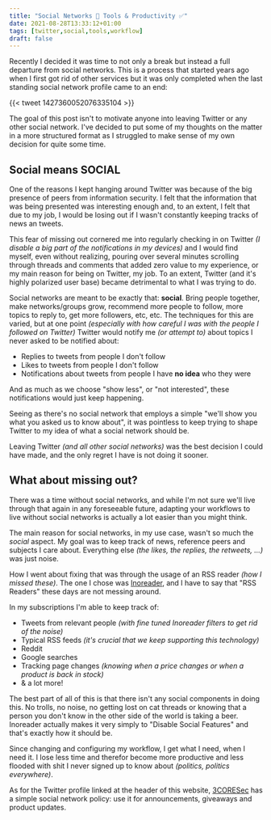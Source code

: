 ```yaml
---
title: "Social Networks 🚫 Tools & Productivity ✅"
date: 2021-08-28T13:33:12+01:00
tags: [twitter,social,tools,workflow]
draft: false
---
```


Recently I decided it was time to not only a break but instead a full departure from social networks. This is a process that started years ago when I first got rid of other services but it was only completed when the last standing social network profile came to an end:

{{< tweet 1427360052076335104 >}}

The goal of this post isn't to motivate anyone into leaving Twitter or any other social network. I've decided to put some of my thoughts on the matter in a more structured format as I struggled to make sense of my own decision for quite some time.

## Social means SOCIAL

One of the reasons I kept hanging around Twitter was because of the big presence of peers from information security. I felt that the information that was being presented was interesting enough and, to an extent, I felt that due to my job, I would be losing out if I wasn't constantly keeping tracks of news an tweets. 

This fear of missing out cornered me into regularly checking in on Twitter *(I disable a big part of the notifications in my devices)* and I would find myself, even without realizing, pouring over several minutes scrolling through threads and comments that added zero value to my experience, or my main reason for being on Twitter, my job. To an extent, Twitter (and it's highly polarized user base) became detrimental to what I was trying to do.


Social networks are meant to be exactly that: **social**. Bring people together, make networks/groups grow, recommend more people to follow, more topics to reply to, get more followers, etc, etc. The techniques for this are varied, but at one point *(especially with how careful I was with the people I followed on Twitter)* Twitter would notify me *(or attempt to)* about topics I never asked to be notified about:

- Replies to tweets from people I don't follow
- Likes to tweets from people I don't follow
- Notifications about tweets from people I have **no idea** who they were

And as much as we choose "show less", or "not interested", these notifications would just keep happening. 

Seeing as there's no social network that employs a simple "we'll show you what you asked us to know about", it was pointless to keep trying to shape Twitter to my idea of what a social network should be.

Leaving Twitter *(and all other social networks)* was the best decision I could have made, and the only regret I have is not doing it sooner.

## What about missing out? 

There was a time without social networks, and while I'm not sure we'll live through that again in any foreseeable future, adapting your workflows to live without social networks is actually a lot easier than you might think. 

The main reason for social networks, in my use case, wasn't so much the *social* aspect. My goal was to keep track of news, reference peers and subjects I care about. Everything else *(the likes, the replies, the retweets, ...)* was just noise.

How I went about fixing that was through the usage of an RSS reader *(how I missed these)*. The one I chose was [Inoreader](https://inoreader.com), and I have to say that "RSS Readers" these days are not messing around. 

In my subscriptions I'm able to keep track of:

- Tweets from relevant people *(with fine tuned Inoreader filters to get rid of the noise)*
- Typical RSS feeds *(it's crucial that we keep supporting this technology)*
- Reddit
- Google searches
- Tracking page changes *(knowing when a price changes or when a product is back in stock)*
- & a lot more!

The best part of all of this is that there isn't any social components in doing this. No trolls, no noise, no getting lost on cat threads or knowing that a person you don't know in the other side of the world is taking a beer. Inoreader actually makes it very simply to "Disable Social Features" and that's exactly how it should be. 

Since changing and configuring my workflow, I get what I need, when I need it. I lose less time and therefor become more productive and less flooded with shit I never signed up to know about *(politics, politics everywhere)*.

As for the Twitter profile linked at the header of this website, [3CORESec](/3coresec) has a simple social network policy: use it for announcements, giveaways and product updates. 
